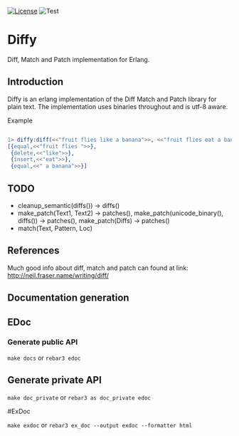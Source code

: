 [![License](https://img.shields.io/badge/License-Apache_2.0-blue.svg?logo=apache&logoColor=red)](https://www.apache.org/licenses/LICENSE-2.0)
![Test](https://github.com/zotonic/diffy/workflows/Test/badge.svg)

# Diffy

Diff, Match and Patch implementation for Erlang. 

## Introduction

Diffy is an erlang implementation of the Diff Match and Patch library for plain text.  The 
implementation uses binaries throughout and is utf-8 aware.

Example

```erlang

1> diffy:diff(<<"fruit flies like a banana">>, <<"fruit flies eat a banana">>)
[{equal,<<"fruit flies ">>},
 {delete,<<"like">>},
 {insert,<<"eat">>},
 {equal,<<" a banana">>}]
```
## TODO

* cleanup_semantic(diffs()) -> diffs()
* make_patch(Text1, Text2) -> patches(), make_patch(unicode_binary(), diffs()) -> patches(), make_patch(Diffs) -> patches()
* match(Text, Pattern, Loc) 

## References

Much good info about diff, match and patch can found at
link: http://neil.fraser.name/writing/diff/

## Documentation generation

## EDoc

### Generate public API
`make docs` or `rebar3 edoc`

## Generate private API
`make doc_private` or `rebar3 as doc_private edoc`

#ExDoc

`make exdoc` or `rebar3 ex_doc --output exdoc --formatter html`